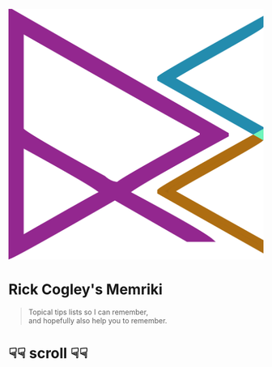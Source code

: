 <!-- _coverpage.md -->

![logo](/img/rcc-logo-1.svg ':size=200')

# Rick Cogley's Memriki

> Topical tips lists so I can remember,  
> and hopefully also help you to remember.

# ☟☟ scroll ☟☟